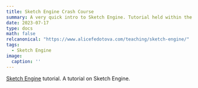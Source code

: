 ```yaml
---
title: Sketch Engine Crash Course
summary: A very quick intro to Sketch Engine. Tutorial held within the UpSkills project at the Petnica Science Center, Serbia.
date: 2023-07-17
type: docs
math: false
relcanonical: "https://www.alicefedotova.com/teaching/sketch-engine/"
tags:
  - Sketch Engine
image:
  caption: ''
---
```


[Sketch Engine](https://www.sketchengine.eu/) tutorial. A tutorial on Sketch Engine.

